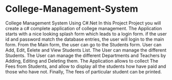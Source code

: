 # College-Management-System
College Management System Using C#.Net
In this Project Project you will create a c# complete application of college management. The Application starts with a nice looking splash form which leads to a login form.  if the user id and password match the database entries, the user will login to the main form.
From the Main form, the user can go to the Students form. User can Add, Edit, Eelete and View Students List.
The User can manage the different Students.
The User can manage the different Departments and Teachers by Adding, Editing and Deleting them.
The Application allows to collect The Fees from Students, and allow to display all the students how have paid and those who have not.
Finally, The fees of particular student can be printed.
